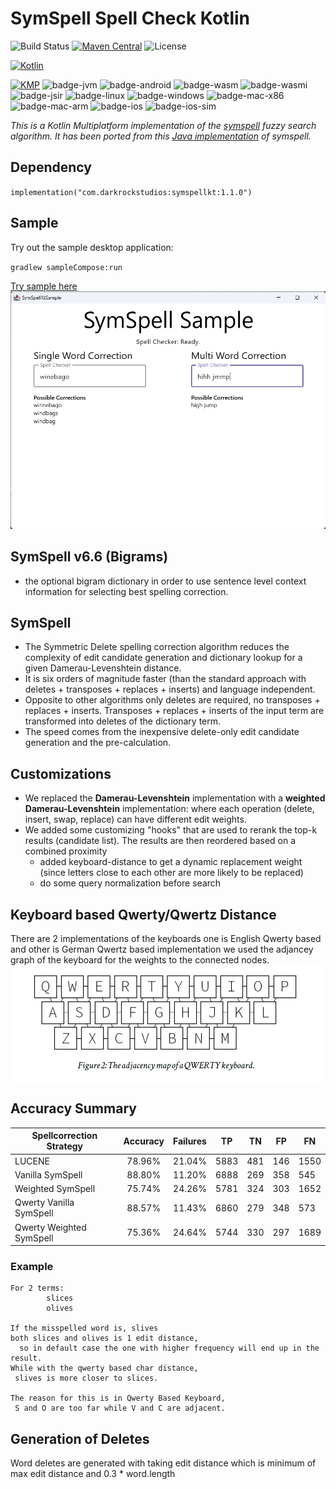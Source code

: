 # SymSpell Spell Check Kotlin

![Build Status](https://github.com/wavesonics/SymSpellKt/actions/workflows/ci-build.yml/badge.svg?branch=main)
[![Maven Central](https://img.shields.io/maven-central/v/com.darkrockstudios/symspellkt.svg)](https://search.maven.org/artifact/com.darkrockstudios/symspellkt)
![License](https://img.shields.io/badge/license-MIT-blue.svg)

[![Kotlin](https://img.shields.io/badge/kotlin-1.9.21-blue.svg?logo=kotlin)](http://kotlinlang.org)

[![KMP](https://img.shields.io/badge/supported-platforms:-blue.svg?logo=kotlin)](http://kotlinlang.org)
![badge-jvm] ![badge-android] ![badge-wasm] ![badge-wasmi] ![badge-jsir] ![badge-linux] ![badge-windows] ![badge-mac-x86] ![badge-mac-arm]
![badge-ios] ![badge-ios-sim]

_This is a Kotlin Multiplatform implementation of the [symspell](https://github.com/wolfgarbe/symspell) fuzzy search
algorithm. It has been ported from this [Java implementation](https://github.com/MighTguY/customized-symspell/) of symspell._

## Dependency

`implementation("com.darkrockstudios:symspellkt:1.1.0")`

## Sample

Try out the sample desktop application:

`gradlew sampleCompose:run`

[Try sample here](https://wavesonics.github.io/SymSpellKt/)
[![Sample Compose Screenshot](sample.png)](https://wavesonics.github.io/SymSpellKt/)

## SymSpell v6.6 (Bigrams)

* the optional bigram dictionary in order to use sentence level context information for selecting best spelling
  correction.

## SymSpell

* The Symmetric Delete spelling correction algorithm reduces the complexity of edit candidate generation and dictionary
  lookup for a given Damerau-Levenshtein distance.
* It is six orders of magnitude faster (than the standard approach with deletes + transposes + replaces + inserts) and
  language independent.
* Opposite to other algorithms only deletes are required, no transposes + replaces + inserts. Transposes + replaces +
  inserts of the input term are transformed into deletes of the dictionary term.
* The speed comes from the inexpensive delete-only edit candidate generation and the pre-calculation.

## Customizations

* We replaced the **Damerau-Levenshtein** implementation with a **weighted Damerau-Levenshtein** implementation: where
  each operation (delete, insert, swap, replace) can have different edit weights.
* We added some customizing "hooks" that are used to rerank the top-k results (candidate list). The results are then
  reordered based on a combined proximity
  * added keyboard-distance to get a dynamic replacement weight (since letters close to each other are more likely to be
    replaced)
  * do some query normalization before search

## Keyboard based  Qwerty/Qwertz Distance

There are 2 implementations of the keyboards one is English Qwerty based and other is German Qwertz based implementation
we used the adjancey graph of the keyboard for the weights to the connected nodes.
<img src="qwerty.png" align="center">


## Accuracy Summary

| Spellcorrection Strategy 	| Accuracy 	| Failures 	| TP   	| TN  	| FP  	| FN   	|
|--------------------------	|:--------:	|---------:	|------	|-----	|-----	|------	|
| LUCENE                   	|  78.96%  	|   21.04% 	| 5883 	| 481 	| 146 	| 1550 	|
| Vanilla SymSpell         	|  88.80%  	|   11.20% 	| 6888 	| 269 	| 358 	| 545  	|
| Weighted SymSpell        	|  75.74%  	|   24.26% 	| 5781 	| 324 	| 303 	| 1652 	|
| Qwerty Vanilla SymSpell  	| 88.57%   	| 11.43%   	| 6860 	| 279 	| 348 	| 573  	|
| Qwerty Weighted SymSpell 	| 75.36%   	| 24.64%   	| 5744 	| 330 	| 297 	| 1689 	|

### Example

```
For 2 terms: 
        slices  
        olives

If the misspelled word is, slives 
both slices and olives is 1 edit distance, 
  so in default case the one with higher frequency will end up in the result.
While with the qwerty based char distance,
 slives is more closer to slices.

The reason for this is in Qwerty Based Keyboard, 
 S and O are too far while V and C are adjacent.
```

## Generation of Deletes

Word deletes are generated with taking edit distance which is minimum of max edit distance and 0.3 * word.length

[badge-android]: http://img.shields.io/badge/-android-6EDB8D.svg?style=flat
[badge-jvm]: http://img.shields.io/badge/-jvm-DB413D.svg?style=flat
[badge-js]: http://img.shields.io/badge/-js-F8DB5D.svg?style=flat
[badge-js-ir]: https://img.shields.io/badge/support-[IR]-AAC4E0.svg?style=flat
[badge-linux]: http://img.shields.io/badge/-linux-2D3F6C.svg?style=flat
[badge-windows]: http://img.shields.io/badge/-windows-4D76CD.svg?style=flat
[badge-wasm]: https://img.shields.io/badge/-wasm-624FE8.svg?style=flat
[badge-wasmi]: https://img.shields.io/badge/-wasi-626FFF.svg?style=flat
[badge-jsir]: https://img.shields.io/badge/-js(IR)-22D655.svg?style=flat
[badge-apple-silicon]: http://img.shields.io/badge/support-[AppleSilicon]-43BBFF.svg?style=flat
[badge-ios]: http://img.shields.io/badge/-ios-CDCDCD.svg?style=flat
[badge-ios-sim]: http://img.shields.io/badge/-iosSim-AFAFAF.svg?style=flat
[badge-mac-arm]: http://img.shields.io/badge/-macosArm-444444.svg?style=flat
[badge-mac-x86]: http://img.shields.io/badge/-macosX86-111111.svg?style=flat
[badge-watchos]: http://img.shields.io/badge/-watchos-C0C0C0.svg?style=flat
[badge-tvos]: http://img.shields.io/badge/-tvos-808080.svg?style=flat